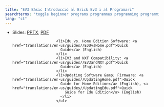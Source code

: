 ```yaml
---
title: "EV3 Bàsic Introducció al Brick Ev3 i al Programari"
searchterms: "toggle beginner programs programmes programming programming_app programing introev3 brick software ev3 buttons centre up- down- left- right- center- ipad tablet android app introduction introduction_to_brick_and_software"
lang: "ct"
---
```

<ul>
                        <li class="ng-binding">Slides:
                          <a href="translations/ct/beginner/Introduction.pptx">PPTX</a>,
                          <a href="translations/ct/beginner/Introduction.pdf">PDF</a>
                        </li>

                        <li>Edu vs. Home Edition Software: <a href="translations/en-us/guides//EDUvsHome.pdf">Quick
                          Guide</a> (English)
                        </li>
                        <li>EV3 and NXT Compatibility: <a href="translations/en-us/guides//EV3andNXT.pdf">Quick
                          Guide</a> (English)
                        </li>
                        <li>Updating Software &amp; Firmware: <a href="translations/en-us/guides//UpdatingHome.pdf">Quick
                          Guide for Home Edition</a> (English), <a href="translations/en-us/guides//UpdatingEdu.pdf">Quick
                            Guide for Edu Edition</a> (English)
                          </li>
                        </ul>
